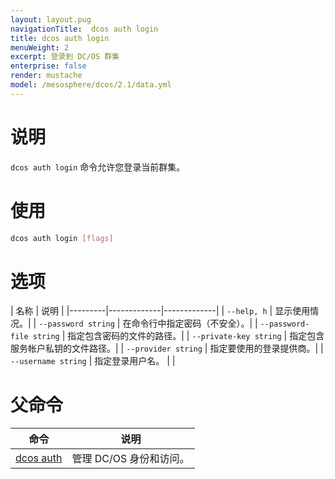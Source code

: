 ```yaml
---
layout: layout.pug
navigationTitle:  dcos auth login
title: dcos auth login
menuWeight: 2
excerpt: 登录到 DC/OS 群集
enterprise: false
render: mustache
model: /mesosphere/dcos/2.1/data.yml
---
```


# 说明

`dcos auth login` 命令允许您登录当前群集。

# 使用

```bash
dcos auth login [flags]
```

# 选项

| 名称 | 说明 |
|---------|-------------|-------------|
| `--help, h`   | 显示使用情况。|
|  `--password string`   | 在命令行中指定密码（不安全）。|
| `--password-file string` | 指定包含密码的文件的路径。|
| `--private-key string`   | 指定包含服务帐户私钥的文件路径。|
| `--provider string`  | 指定要使用的登录提供商。|
|  `--username string`    | 指定登录用户名。 |
|


# 父命令

| 命令 | 说明 |
|---------|-------------|
| [dcos auth](/mesosphere/dcos/cn/2.1/cli/command-reference/dcos-auth/) |  管理 DC/OS 身份和访问。 |
